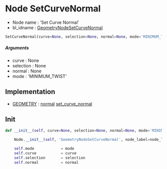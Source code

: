 # Node SetCurveNormal

- Node name : 'Set Curve Normal'
- bl_idname : [GeometryNodeSetCurveNormal](https://docs.blender.org/api/current/bpy.types.GeometryNodeSetCurveNormal.html)


``` python
SetCurveNormal(curve=None, selection=None, normal=None, mode='MINIMUM_TWIST', node_label=None, node_color=None, **kwargs)
```
##### Arguments

- curve : None
- selection : None
- normal : None
- mode : 'MINIMUM_TWIST'

## Implementation

- [GEOMETRY](/docs/GeoNodes/socket_GEOMETRY.md) : [normal](/docs/GeoNodes/socket_GEOMETRY.md#normal) [set_curve_normal](/docs/GeoNodes/socket_GEOMETRY.md#set_curve_normal)

## Init

``` python
def __init__(self, curve=None, selection=None, normal=None, mode='MINIMUM_TWIST', node_label=None, node_color=None, **kwargs):

    Node.__init__(self, 'GeometryNodeSetCurveNormal', node_label=node_label, node_color=node_color, **kwargs)

    self.mode            = mode
    self.curve           = curve
    self.selection       = selection
    self.normal          = normal
```

